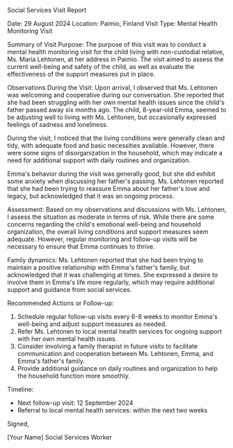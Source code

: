 Social Services Visit Report

Date: 29 August 2024
Location: Paimio, Finland
Visit Type: Mental Health Monitoring Visit

Summary of Visit Purpose:
The purpose of this visit was to conduct a mental health monitoring visit for the child living with non-custodial relative, Ms. Maria Lehtonen, at her address in Paimio. The visit aimed to assess the current well-being and safety of the child, as well as evaluate the effectiveness of the support measures put in place.

Observations During the Visit:
Upon arrival, I observed that Ms. Lehtonen was welcoming and cooperative during our conversation. She reported that she had been struggling with her own mental health issues since the child's father passed away six months ago. The child, 8-year-old Emma, seemed to be adjusting well to living with Ms. Lehtonen, but occasionally expressed feelings of sadness and loneliness.

During the visit, I noticed that the living conditions were generally clean and tidy, with adequate food and basic necessities available. However, there were some signs of disorganization in the household, which may indicate a need for additional support with daily routines and organization.

Emma's behavior during the visit was generally good, but she did exhibit some anxiety when discussing her father's passing. Ms. Lehtonen reported that she had been trying to reassure Emma about her father's love and legacy, but acknowledged that it was an ongoing process.

Assessment:
Based on my observations and discussions with Ms. Lehtonen, I assess the situation as moderate in terms of risk. While there are some concerns regarding the child's emotional well-being and household organization, the overall living conditions and support measures seem adequate. However, regular monitoring and follow-up visits will be necessary to ensure that Emma continues to thrive.

Family dynamics:
Ms. Lehtonen reported that she had been trying to maintain a positive relationship with Emma's father's family, but acknowledged that it was challenging at times. She expressed a desire to involve them in Emma's life more regularly, which may require additional support and guidance from social services.

Recommended Actions or Follow-up:

1. Schedule regular follow-up visits every 6-8 weeks to monitor Emma's well-being and adjust support measures as needed.
2. Refer Ms. Lehtonen to local mental health services for ongoing support with her own mental health issues.
3. Consider involving a family therapist in future visits to facilitate communication and cooperation between Ms. Lehtonen, Emma, and Emma's father's family.
4. Provide additional guidance on daily routines and organization to help the household function more smoothly.

Timeline:

* Next follow-up visit: 12 September 2024
* Referral to local mental health services: within the next two weeks

Signed,

[Your Name]
Social Services Worker